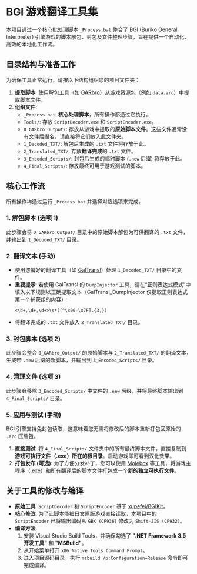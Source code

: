 # BGI 游戏翻译工具集

本项目通过一个核心批处理脚本 `_Process.bat` 整合了 BGI (Buriko General Interpreter) 引擎游戏的脚本解包、封包及文件整理步骤，旨在提供一个自动化、高效的本地化工作流。

## 目录结构与准备工作

为确保工具正常运行，请按以下结构组织您的项目文件夹：

1.  **提取脚本**: 使用解包工具（如 [GARbro](https://github.com/crskycode/GARbro)）从游戏资源包（例如 `data.arc`）中提取脚本文件。
2.  **组织文件**:
      * `_Process.bat`: **核心处理脚本**，所有操作都通过它执行。
      * `Tools/`: 存放 `ScriptDecoder.exe` 和 `ScriptEncoder.exe`。
      * `0_GARbro_Output/`: 存放从游戏中提取的**原始脚本文件**。这些文件通常没有文件后缀名，请直接将它们放入此文件夹。
      * `1_Decoded_TXT/`: 解包后生成的 `.txt` 文件将存放于此。
      * `2_Translated_TXT/`: 存放**翻译完成**的 `.txt` 文件。
      * `3_Encoded_Scripts/`: 封包后生成的临时脚本 (`.new` 后缀) 将存放于此。
      * `4_Final_Scripts/`: 存放最终可用于游戏测试的脚本。

## 核心工作流

所有操作均通过运行 `_Process.bat` 并选择对应选项来完成。

### 1\. 解包脚本 (选项 1)

此步骤会将 `0_GARbro_Output/` 目录中的原始脚本解包为可供翻译的 `.txt` 文件，并输出到 `1_Decoded_TXT/` 目录。

### 2\. 翻译文本 (手动)

  * 使用您偏好的翻译工具（如 [GalTransl](https://github.com/xd2333/GalTransl)）处理 `1_Decoded_TXT/` 目录中的文件。
  * **重要提示**: 若使用 GalTransl 的 `DumpInjector` 工具，请在“正则表达式模式”中填入以下规则以正确提取文本（GalTransl\_DumpInjector 仅提取正则表达式第一个捕获组的内容）：
    ```regex
    <\d+,\d+,\d+>\s*([^\x00-\x7F].{3,})
    ```
  * 将翻译完成的 `.txt` 文件放入 `2_Translated_TXT/` 目录。

### 3\. 封包脚本 (选项 2)

此步骤会整合 `0_GARbro_Output/` 的原始脚本与 `2_Translated_TXT/` 的翻译文本，生成带 `.new` 后缀的新脚本，并输出到 `3_Encoded_Scripts/` 目录。

### 4\. 清理文件 (选项 3)

此步骤会移除 `3_Encoded_Scripts/` 中文件的 `.new` 后缀，并将最终脚本输出到 `4_Final_Scripts/` 目录。

### 5\. 应用与测试 (手动)

BGI 引擎支持免封包读取，这意味着您无需将修改后的脚本重新打包回原始的 `.arc` 压缩包。

1.  **直接测试**: 将 `4_Final_Scripts/` 文件夹中的所有最终脚本文件，直接复制到**游戏可执行文件（.exe）所在的根目录**。启动游戏即可看到汉化效果。
2.  **打包发布 (可选)**: 为了方便分发补丁，您可以使用 [Molebox](https://github.com/sudachen/Molebox) 等工具，将游戏主程序（.exe）和所有翻译后的脚本文件打包成一个**新的独立可执行文件**。

## 关于工具的修改与编译

  * **原始工具**: `ScriptDecoder` 和 `ScriptEncoder` 基于 [xupefei/BGIKit](https://github.com/xupefei/BGIKit)。
  * **核心修改**: 为了让脚本能被日文原版游戏直接读取，本项目中的 `ScriptEncoder` 已将输出编码从 `GBK (CP936)` 修改为 `Shift-JIS (CP932)`。
  * **编译方法**:
    1.  安装 Visual Studio Build Tools，并确保勾选了 **".NET Framework 3.5 开发工具"** 和 **"MSBuild"**。
    2.  从开始菜单打开 `x86 Native Tools Command Prompt`。
    3.  进入项目源码目录，执行 `msbuild /p:Configuration=Release` 命令即可完成编译。